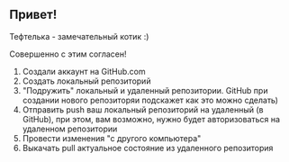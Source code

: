 ## Привет!

Тефтелька - замечательный котик :)

Совершенно с этим согласен!

1. Создали аккаунт на GitHub.com
2. Создать локальный репозиторий
3. "Подружить" локальный и удаленный репозитории. GitHub при создании нового репозиторяи подскажет как это можно сделать)
4. Отправить push ваш локальный репозиторий на удаленный (в GitHub), при этом, вам возможно, нужно будет авторизоваться на удаленном репозитории
5. Провести изменения "с другого компьютера"
6. Выкачать pull актуальное состояние из удаленного репозитория
